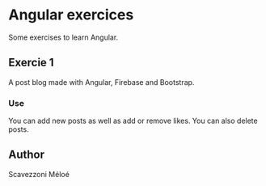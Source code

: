 # Angular exercices

Some exercises to learn Angular.

## Exercie 1

A post blog made with Angular, Firebase and Bootstrap.

### Use

You can add new posts as well as add or remove likes. You can also delete posts.

## Author

Scavezzoni Méloé
